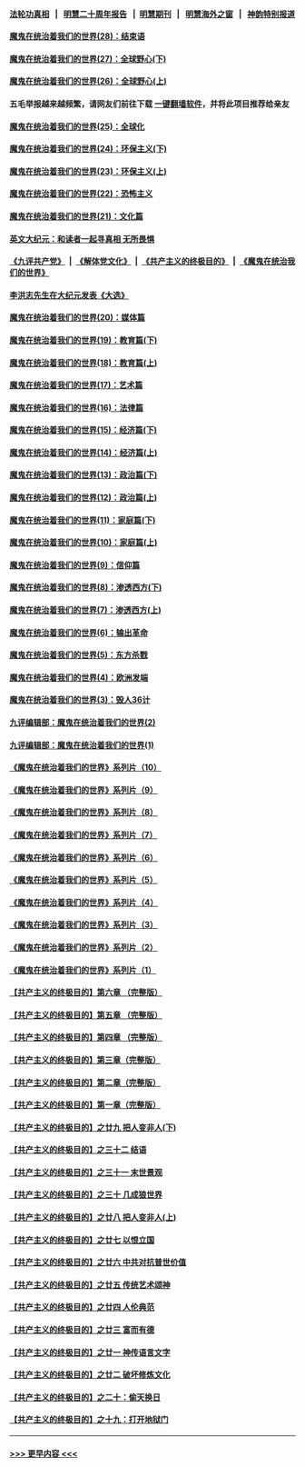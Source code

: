 #### [法轮功真相](https://github.com/gfw-breaker/truth/blob/master/README.md?t=0) &nbsp;&nbsp;|&nbsp;&nbsp; [明慧二十周年报告](https://github.com/gfw-breaker/mh-reports/blob/master/README.md?t=0) &nbsp;&nbsp;|&nbsp;&nbsp;[明慧期刊](https://github.com/gfw-breaker/mh-qikan) &nbsp;&nbsp;|&nbsp;&nbsp; [明慧海外之窗](https://github.com/gfw-breaker/mh-news/blob/master/README.md?t=0) &nbsp;&nbsp;|&nbsp;&nbsp; [神韵特别报道](https://github.com/gfw-breaker/mh-news/blob/master/shenyun.md?t=0)
#### [魔鬼在统治着我们的世界(28)：结束语](../pages/nsc422/n10936246.md?t=07101101) 
#### [魔鬼在统治着我们的世界(27)：全球野心(下)](../pages/nsc422/n10928319.md?t=07101101) 
#### [魔鬼在统治着我们的世界(26)：全球野心(上)](../pages/nsc422/n10900318.md?t=07101101) 
#### 五毛举报越来越频繁，请网友们前往下载 [一键翻墙软件](https://github.com/gfw-breaker/ssr-accounts)，并将此项目推荐给亲友
#### [魔鬼在统治着我们的世界(25)：全球化](../pages/nsc422/n10788205.md?t=07101101) 
#### [魔鬼在统治着我们的世界(24)：环保主义(下)](../pages/nsc422/n10695307.md?t=07101101) 
#### [魔鬼在统治着我们的世界(23)：环保主义(上)](../pages/nsc422/n10688613.md?t=07101101) 
#### [魔鬼在统治着我们的世界(22)：恐怖主义](../pages/nsc422/n10614727.md?t=07101101) 
#### [魔鬼在统治着我们的世界(21)：文化篇](../pages/nsc422/n10597706.md?t=07101101) 
#### [英文大纪元：和读者一起寻真相 无所畏惧](../pages/nsc422/n12542027.md?t=07101101) 
#### [《九评共产党》](https://github.com/begood0513/9ping.md/blob/master/README.md) &nbsp;|&nbsp; [《解体党文化》](../../../../jtdwh.md/blob/master/README.md)  &nbsp;|&nbsp; [《共产主义的终极目的》](../../../../gczydzjmd.md/blob/master/README.md) &nbsp;|&nbsp; [《魔鬼在统治我们的世界》](../../../../mgztzwmdsj.md/blob/master/README.md) 
#### [李洪志先生在大纪元发表《大选》](../pages/nsc422/n12534746.md?t=07101101) 
#### [魔鬼在统治着我们的世界(20)：媒体篇](../pages/nsc422/n10586579.md?t=07101101) 
#### [魔鬼在统治着我们的世界(19)：教育篇(下)](../pages/nsc422/n10564808.md?t=07101101) 
#### [魔鬼在统治着我们的世界(18)：教育篇(上)](../pages/nsc422/n10526970.md?t=07101101) 
#### [魔鬼在统治着我们的世界(17)：艺术篇](../pages/nsc422/n10499093.md?t=07101101) 
#### [魔鬼在统治着我们的世界(16)：法律篇](../pages/nsc422/n10485969.md?t=07101101) 
#### [魔鬼在统治着我们的世界(15)：经济篇(下)](../pages/nsc422/n10469975.md?t=07101101) 
#### [魔鬼在统治着我们的世界(14)：经济篇(上)](../pages/nsc422/n10457370.md?t=07101101) 
#### [魔鬼在统治着我们的世界(13)：政治篇(下)](../pages/nsc422/n10448270.md?t=07101101) 
#### [魔鬼在统治着我们的世界(12)：政治篇(上)](../pages/nsc422/n10444576.md?t=07101101) 
#### [魔鬼在统治着我们的世界(11)：家庭篇(下)](../pages/nsc422/n10440961.md?t=07101101) 
#### [魔鬼在统治着我们的世界(10)：家庭篇(上)](../pages/nsc422/n10435448.md?t=07101101) 
#### [魔鬼在统治着我们的世界(9)：信仰篇](../pages/nsc422/n10432159.md?t=07101101) 
#### [魔鬼在统治着我们的世界(8)：渗透西方(下)](../pages/nsc422/n10429603.md?t=07101101) 
#### [魔鬼在统治着我们的世界(7)：渗透西方(上)](../pages/nsc422/n10426013.md?t=07101101) 
#### [魔鬼在统治着我们的世界(6)：输出革命](../pages/nsc422/n10421536.md?t=07101101) 
#### [魔鬼在统治着我们的世界(5)：东方杀戮](../pages/nsc422/n10417707.md?t=07101101) 
#### [魔鬼在统治着我们的世界(4)：欧洲发端](../pages/nsc422/n10414890.md?t=07101101) 
#### [魔鬼在统治着我们的世界(3)：毁人36计](../pages/nsc422/n10411583.md?t=07101101) 
#### [九评编辑部：魔鬼在统治着我们的世界(2)](../pages/nsc422/n10410036.md?t=07101101) 
#### [九评编辑部：魔鬼在统治着我们的世界(1)](../pages/nsc422/n10406825.md?t=07101101) 
#### [《魔鬼在统治着我们的世界》系列片（10）](../pages/nsc422/n12292670.md?t=07101101) 
#### [《魔鬼在统治着我们的世界》系列片（9）](../pages/nsc422/n12290859.md?t=07101101) 
#### [《魔鬼在统治着我们的世界》系列片（8）](../pages/nsc422/n12287445.md?t=07101101) 
#### [《魔鬼在统治着我们的世界》系列片（7）](../pages/nsc422/n12283425.md?t=07101101) 
#### [《魔鬼在统治着我们的世界》系列片（6）](../pages/nsc422/n12282314.md?t=07101101) 
#### [《魔鬼在统治着我们的世界》系列片（5）](../pages/nsc422/n12281419.md?t=07101101) 
#### [《魔鬼在统治着我们的世界》系列片（4）](../pages/nsc422/n12274024.md?t=07101101) 
#### [《魔鬼在统治着我们的世界》系列片（3）](../pages/nsc422/n12271322.md?t=07101101) 
#### [《魔鬼在统治着我们的世界》系列片（2）](../pages/nsc422/n12269049.md?t=07101101) 
#### [《魔鬼在统治着我们的世界》系列片（1）](../pages/nsc422/n12267575.md?t=07101101) 
#### [【共产主义的终极目的】第六章 （完整版）](../pages/nsc422/n11428913.md?t=07101101) 
#### [【共产主义的终极目的】第五章 （完整版）](../pages/nsc422/n11428912.md?t=07101101) 
#### [【共产主义的终极目的】第四章 （完整版）](../pages/nsc422/n11428907.md?t=07101101) 
#### [【共产主义的终极目的】第三章（完整版）](../pages/nsc422/n11428848.md?t=07101101) 
#### [【共产主义的终极目的】第二章（完整版）](../pages/nsc422/n11428831.md?t=07101101) 
#### [【共产主义的终极目的】第一章（完整版）](../pages/nsc422/n11417651.md?t=07101101) 
#### [【共产主义的终极目的】之廿九 把人变非人(下)](../pages/nsc422/n11344140.md?t=07101101) 
#### [【共产主义的终极目的】之三十二 结语](../pages/nsc422/n11360535.md?t=07101101) 
#### [【共产主义的终极目的】之三十一 末世景观](../pages/nsc422/n11351129.md?t=07101101) 
#### [【共产主义的终极目的】之三十 几成狼世界](../pages/nsc422/n11348280.md?t=07101101) 
#### [【共产主义的终极目的】之廿八 把人变非人(上)](../pages/nsc422/n11340492.md?t=07101101) 
#### [【共产主义的终极目的】之廿七 以恨立国](../pages/nsc422/n11336944.md?t=07101101) 
#### [【共产主义的终极目的】之廿六 中共对抗普世价值](../pages/nsc422/n11324785.md?t=07101101) 
#### [【共产主义的终极目的】之廿五 传统艺术颂神](../pages/nsc422/n11296396.md?t=07101101) 
#### [【共产主义的终极目的】之廿四 人伦典范](../pages/nsc422/n11296397.md?t=07101101) 
#### [【共产主义的终极目的】之廿三 富而有德](../pages/nsc422/n11283598.md?t=07101101) 
#### [【共产主义的终极目的】之廿一 神传语言文字](../pages/nsc422/n11263265.md?t=07101101) 
#### [【共产主义的终极目的】之廿二 破坏修炼文化](../pages/nsc422/n11245728.md?t=07101101) 
#### [【共产主义的终极目的】之二十：偷天换日](../pages/nsc422/n11238846.md?t=07101101) 
#### [【共产主义的终极目的】之十九：打开地狱门](../pages/nsc422/n11206376.md?t=07101101) 

----
#### [ >>> 更早内容 <<< ](../indexes/nsc422-earlier.md)
